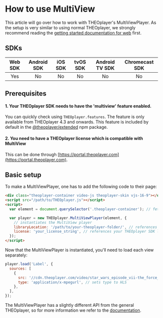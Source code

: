 # How to use MultiView

This article will go over how to work with THEOplayer's MultiViewPlayer. As the setup is very similar to using
normal THEOplayer, we strongly recommend reading the [getting started documentation for web](00-getting-started.mdx) first.

## SDKs

| Web SDK | Android SDK | iOS SDK | tvOS SDK | Android TV SDK | Chromecast SDK |
| :-----: | :---------: | :-----: | :------: | :------------: | :------------: |
|   Yes   |     No      |   No    |    No    |       No       |       No       |

## Prerequisites

#### 1. Your THEOplayer SDK needs to have the 'multiview' feature enabled.

You can quickly check using `THEOplayer.features`. The feature is only available from THEOplayer 4.3 and onwards.
This feature is included by default in the [@theoplayer/extended](https://www.npmjs.com/package/@theoplayer/extended) npm package.

#### 2. You need to have a THEOplayer license which is compatible with MultiView

This can be done through [https://portal.theoplayer.com](https://portal.theoplayer.com).

## Basic setup

To make a MultiViewPlayer, one has to add the following code to their page:

```html
<div class="theoplayer-container video-js theoplayer-skin vjs-16-9"></div>
<script src="/path/to/THEOplayer.js"></script>
<script>
  var element = document.querySelector('.theoplayer-container'); // fetch THEOplayer container div

  var player = new THEOplayer.MultiViewPlayer(element, {
    // instantiates the MultiView player
    libraryLocation: '/path/to/your-theoplayer-folder/', // references folder containing your THEOplayer library files (THEOplayer.js, ...)
    license: 'your_license_string', // references your THEOplayer SDK license
  });
</script>
```

Now that the MultiViewPlayer is instantiated, you'll need to load each view separately:

```js
player.load('Label', {
  sources: [
    {
      src: '//cdn.theoplayer.com/video/star_wars_episode_vii-the_force_awakens_official_comic-con_2015_reel_(2015)/index.m3u8', // sets HLS source
      type: 'application/x-mpegurl', // sets type to HLS
    },
  ],
});
```

The MultiViewPlayer has a slightly different API from the general THEOplayer, so for more information we refer to the [documentation](pathname:///theoplayer/v4/api-reference/web/classes/MultiViewPlayer.html).
